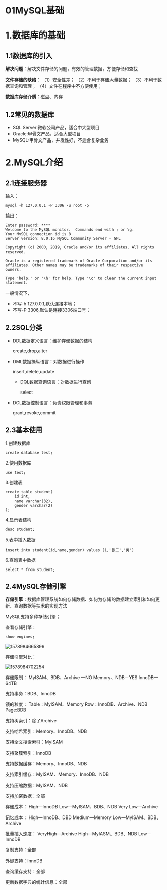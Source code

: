 # 01MySQL基础

# 1.数据库的基础

## 1.1数据库的引入

**解决问题**：解决文件存储的问题，有效的管理数据，方便存储和查找

**文件存储的缺陷**：
（1）安全性差；
（2）不利于存储大量数据；
（3）不利于数据查询和管理；
（4）文件在程序中不方便使用；

**数据库存储介质**：磁盘、内存

## 1.2常见的数据库

- SQL Server:微软公司产品，适合中大型项目
- Oracle:甲骨文产品，适合大型项目
- MySQL:甲骨文产品，并发性好，不适合复杂业务

# 2.MySQL介绍

## 2.1连接服务器

输入：

```mysql
mysql -h 127.0.0.1 -P 3306 -u root -p
```

输出：

```mysql
Enter password: ****
Welcome to the MySQL monitor.  Commands end with ; or \g.
Your MySQL connection id is 8
Server version: 8.0.16 MySQL Community Server - GPL

Copyright (c) 2000, 2019, Oracle and/or its affiliates. All rights reserved.

Oracle is a registered trademark of Oracle Corporation and/or its
affiliates. Other names may be trademarks of their respective
owners.

Type 'help;' or '\h' for help. Type '\c' to clear the current input statement.
```

一般情况下，

- 不写-h 127.0.0.1,默认连接本地；
- 不写-P 3306,默认是连接3306端口号；

## 2.2SQL分类

- DDL数据定义语言：维护存储数据的结构

  create,drop,alter

- DML数据操纵语言：对数据进行操作

  insert,delete,update

  - DQL数据查询语言：对数据进行查询

    select

- DCL数据控制语言：负责权限管理和事务

  grant,revoke,commit

## 2.3基本使用

1.创建数据库

```mysql
create database test;
```

2.使用数据库

```mysql
use test;
```

3.创建表

```mysql
create table student(
	id int,
	name varchar(32),
	gender varchar(2)
);
```

4.显示表结构

```mysql
desc student;
```

5.表中插入数据

```mysql
insert into student(id,name,gender) values (1,'张三','男')
```

6.查询表中数据

```mysql
select * from student;
```

## 2.4MySQL存储引擎

**存储引擎**：数据库管理系统如何存储数据、如何为存储的数据建立索引和如何更新、查询数据等技术的实现方法

MySQL支持多种存储引擎；

查看存储引擎：

```mysql
show engines;
```

![1578984665896](C:\Users\岳心怡\AppData\Roaming\Typora\typora-user-images\1578984665896.png)

存储引擎对比：

![1578984702254](C:\Users\岳心怡\AppData\Roaming\Typora\typora-user-images\1578984702254.png)

存储限制：
MyISAM、BDB、Archive —NO
Memory、NDB－YES
InnoDB—64TB

支持事务：BDB、InnoDB

锁的粒度：
Table：MyISAM、Memory
Row：InnoDB、Archive、NDB
Page:BDB

支持树索引：除了Archive

支持哈希索引：Memory、InnoDB、NDB

支持全文搜索索引：MyISAM

支持聚簇索引：InnoDB

支持数据缓存：Memory、InnoDB、NDB

支持索引缓存：MyISAM、Memory、InnoDB、NDB

支持压缩数据：MyISAM、NDB

支持加密数据：全部

存储成本：
High—InnoDB
Low—MyISAM、BDB、NDB
Very Low—Archive

记忆成本：
High—InnoDB、DBD
Medium—Memory
Low—MyISAM、BDB、Archive

批量插入速度：
VeryHigh—Archive
High—MyIASM、BDB、NDB
Low－InnoDB

复制支持：全部

外键支持：InnoDB

查询缓存支持：全部

更新数据字典的统计信息：全部

### 